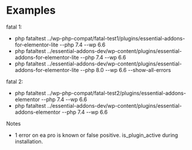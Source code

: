 Examples
========
fatal 1:
- php fataltest ../wp-php-compat/fatal-test1/plugins/essential-addons-for-elementor-lite --php 7.4 --wp 6.6
- php fataltest ../essential-addons-dev/wp-content/plugins/essential-addons-for-elementor-lite --php 7.4 --wp 6.6
- php fataltest ../essential-addons-dev/wp-content/plugins/essential-addons-for-elementor-lite --php 8.0 --wp 6.6 --show-all-errors

fatal 2: 
- php fataltest ../wp-php-compat/fatal-test2/plugins/essential-addons-elementor --php 7.4 --wp 6.6
- php fataltest ../essential-addons-dev/wp-content/plugins/essential-addons-elementor --php 7.4 --wp 6.6


Notes
- 1 error on ea pro is known or false positive. is_plugin_active during installation.